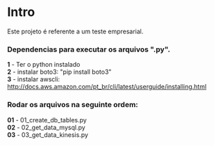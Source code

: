 <h1>Intro</h1>

Este projeto é referente a um teste empresarial.

<h3>Dependencias para executar os arquivos ".py".</h3>

<b>1</b> - Ter o python instalado <br>
<b>2</b>  - instalar boto3: "pip install boto3"<br>
<b>3</b>  - instalar awscli: http://docs.aws.amazon.com/pt_br/cli/latest/userguide/installing.html

<h3>Rodar os arquivos na seguinte ordem:</h3>

<b>01</b>  - 01_create_db_tables.py <br>
<b>02</b>  - 02_get_data_mysql.py <br>
<b>03</b>  - 03_get_data_kinesis.py <br>
